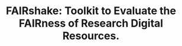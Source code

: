 ---
authors: Clarke DJB, Wang L, Jones A, Wojciechowicz ML, Torre D, Jagodnik KM, Jenkins
  SL, McQuilton P, Flamholz Z, Silverstein MC, Schilder BM, Robasky K, Castillo C,
  Idaszak R, Ahalt SC, Williams J, Schurer S, Cooper DJ, de Miranda Azevedo R, Klenk
  JA, Haendel MA, Nedzel J, Avillach P, Shimoyama ME, Harris RM, Gamble M, Poten R,
  Charbonneau AL, Larkin J, Brown CT, Bonazzi VR, Dumontier MJ, Sansone SA, Ma'ayan
  A
carousel: false
doi: 10.1016/j.cels.2019.09.011
featured: false
issue: '5'
journal: Cell systems
keywords: '["Online Systems", "Information Dissemination", "Health Resources", "Internet",
  "Humans"]'
landmark: false
layout: ../../layouts/Publication.astro
page: 417-421
pmcid: PMC7316196
pmid: 31677972
title: 'FAIRshake: Toolkit to Evaluate the FAIRness of Research Digital Resources.'
tool_id: 4b13395c-45b7-5911-b255-527934471945
volume: '9'
year: 2019

---